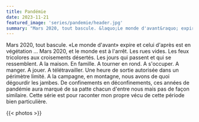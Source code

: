 ```yaml
---
title: Pandémie
date: 2023-11-21
featured_image: 'series/pandemie/header.jpg'
summary: "Mars 2020, tout bascule. &laquo;Le monde d'avant&raquo; expire et celui d'après est en végétation&nbsp;... Mars 2020, et le monde est à l'arrêt. Les rues vides. Les feux tricolores aux croisements désertés. Les jours qui passent et qui se ressemblent. A la maison. En famille. A tourner en rond. A s'occuper. A manger. A jouer. A télétravailler. Une heure de sortie autorisée dans un périmètre limité. A la campagne, en montagne, nous avons de quoi dégourdir les jambes. De confinements en déconfinements, ces années de pandémie aura marqué de sa patte chacun d'entre nous mais pas de façon similaire. Cette série est pour raconter mon propre vécu de cette période bien particulière."
---
```


Mars 2020, tout bascule. &laquo;Le monde d'avant&raquo; expire et celui d'après est en végétation&nbsp;... Mars 2020, et le monde est à l'arrêt. Les rues vides. Les feux tricolores aux croisements désertés. Les jours qui passent et qui se ressemblent. A la maison. En famille. A tourner en rond. A s'occuper. A manger. A jouer. A télétravailler. Une heure de sortie autorisée dans un périmètre limité. A la campagne, en montagne, nous avons de quoi dégourdir les jambes. De confinements en déconfinements, ces années de pandémie aura marqué de sa patte chacun d'entre nous mais pas de façon similaire. Cette série est pour raconter mon propre vécu de cette période bien particulière.

{{< photos >}}